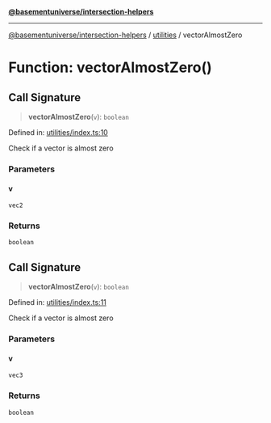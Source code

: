 [**@basementuniverse/intersection-helpers**](../../README.md)

***

[@basementuniverse/intersection-helpers](../../README.md) / [utilities](../README.md) / vectorAlmostZero

# Function: vectorAlmostZero()

## Call Signature

> **vectorAlmostZero**(`v`): `boolean`

Defined in: [utilities/index.ts:10](https://github.com/basementuniverse/intersection-helpers/blob/d942e5cf9ee51dc3854d6fbfe1d84a7ecd83c1ca/src/utilities/index.ts#L10)

Check if a vector is almost zero

### Parameters

#### v

`vec2`

### Returns

`boolean`

## Call Signature

> **vectorAlmostZero**(`v`): `boolean`

Defined in: [utilities/index.ts:11](https://github.com/basementuniverse/intersection-helpers/blob/d942e5cf9ee51dc3854d6fbfe1d84a7ecd83c1ca/src/utilities/index.ts#L11)

Check if a vector is almost zero

### Parameters

#### v

`vec3`

### Returns

`boolean`
